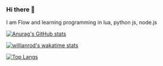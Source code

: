 ### Hi there 👋

I am Flow and learning programming in lua, python js, node.js 

[![Anurag's GitHub stats](https://github-readme-stats.vercel.app/api?username=flowdevlol)](https://github.com/anuraghazra/github-readme-stats)

[![willianrod's wakatime stats](https://github-readme-stats.vercel.app/api/wakatime?username=flowdevlol)](https://github.com/anuraghazra/github-readme-stats)

[![Top Langs](https://github-readme-stats.vercel.app/api/top-langs/?username=flowdevlol&langs_count=8)](https://github.com/anuraghazra/github-readme-stats)
